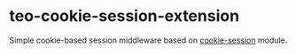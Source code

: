 # teo-cookie-session-extension
Simple cookie-based session middleware based on [cookie-session](https://github.com/expressjs/cookie-session) module.
